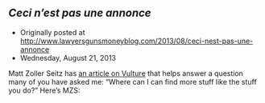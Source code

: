 ## <em>Ceci n’est pas une annonce</em>

 * Originally posted at http://www.lawyersgunsmoneyblog.com/2013/08/ceci-nest-pas-une-annonce
 * Wednesday, August 21, 2013

Matt Zoller Seitz has [an article on Vulture](http://www.vulture.com/2013/08/there-has-been-no-better-time-for-tv-criticism.html) that helps answer a question many of you have asked me: “Where can I can find more stuff like the stuff you do?” Here’s MZS: